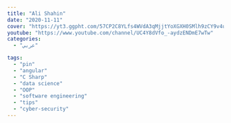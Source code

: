 ```yaml
---
title: "Ali Shahin"
date: "2020-11-11"
cover: "https://yt3.ggpht.com/57CP2C8YLfs4WVdA3qMjjtYoXGXH0SMlh9zCY9v4u-mNu67P3J6_n144kp02VMCHE7hZZc8icw=s88-c-k-c0x00ffffff-no-rj"
youtube: "https://www.youtube.com/channel/UC4Y8dVfo_-aydzENDmE7wTw"
categories:
  - "عربي"

tags:
  - "pin"
  - "angular"
  - "C Sharp"
  - "data science"
  - "OOP"
  - "software engineering"
  - "tips"
  - "cyber-security"
---
```

